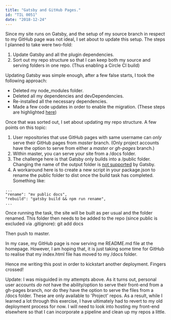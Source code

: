 ```yaml
---
title: "Gatsby and GitHub Pages."
id: "TIL 0051"
date: "2018-12-24"
---
```


Since my site runs on Gatsby, and the setup of my source branch in respect to my GitHub page was not ideal, I set about to update this setup. The steps I planned to take were two-fold: 


1. Update Gatsby and all the plugin dependencies.
2. Sort out my repo structure so that I can keep both my source and serving folders in one repo. (Thus enabling a Circle CI build)


Updating Gatsby was simple enough, after a few false starts, I took the following approach: 

* Deleted my node_modules folder.
* Deleted all my dependencies and devDependencies.
* Re-installed all the necessary dependencies.
* Made a few code updates in order to enable the migration. (These steps are highlighted [here](https://www.gatsbyjs.org/docs/migrating-from-v1-to-v2/))


Once that was sorted out, I set about updating my repo structure. A few points on this topic: 

1. User repositories that use GitHub pages with same username can *only* serve their GitHub pages from *master* branch. (Only project accounts have the option to serve from either a *master* or *gh-pages* branch.)
2. Within master, you can serve your site from a /docs folder. 
3. The challenge here is that Gatsby only builds into a /public folder. Changing the name of the output folder is [not supported](https://github.com/gatsbyjs/gatsby/issues/1878#issuecomment-419614298) by Gatsby. 
4. A workaround here is to create a new script in your package.json to rename the public folder to dist once the build task has completed. Something like: 

```
...
"rename": "mv public docs",
"rebuild": "gatsby build && npm run rename",
...
```

Once running the task, the site will be built as per usual and the folder renamed. This folder then needs to be added to the repo (since public is excluded via .gitignore): git add docs


Then push to master. 


In my case, my GitHub page is now serving me README.md file at the homepage. However, I am hoping that, it is just taking some time for GitHub to realise that my index.html file has moved to my /docs folder. 

Hence me writing this post in order to kickstart another deployment. Fingers crossed! 


Update: I was misguided in my attempts above. As it turns out, personal user accounts *do not* have the ability/option to serve their front-end from a gh-pages branch, nor do they have the option to serve the files from a /docs folder. These are only available to 'Project' repos. As a result, while I learned a lot through this exercise, I have ultimately had to revert to my old deployment process for now. I will need to look into hosting my front-end elsewhere so that I can incorporate a pipeline and clean up my repos a little. 
